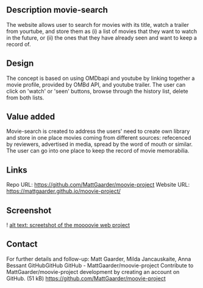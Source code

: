 ## Description movie-search
The website allows user to search for movies with its title, watch a trailer from yourtube, and store them as (i) a list of movies that they want to watch in the future, or (ii) the ones that they have already seen and want to keep a record of.

## Design
The concept is based on using OMDbapi and youtube by linking together a movie profile, provided by OMBd API, and youtube trailer. The user can click on 'watch' or 'seen' buttons, browse through the history list, delete from both lists.

## Value added
Movie-search is created to address the users' need to create own library and store in one place movies coming from different sources: refecenced by reviewers, advertised in media, spread by the word of mouth or similar. The user can go into one place to keep the record of movie memorabilia.

## Links
Repo URL: https://github.com/MattGaarder/moovie-project
Website URL: https://mattgaarder.github.io/moovie-project/

## Screenshot
! [alt text: screetshot of the moooovie web project](./assets/images/Screenshot.png)

## Contact
For further details and follow-up: Matt Gaarder, Milda Jancauskaite, Anna Bessant
GitHubGitHub
GitHub - MattGaarder/moovie-project
Contribute to MattGaarder/moovie-project development by creating an account on GitHub. (51 kB)
https://github.com/MattGaarder/moovie-project











